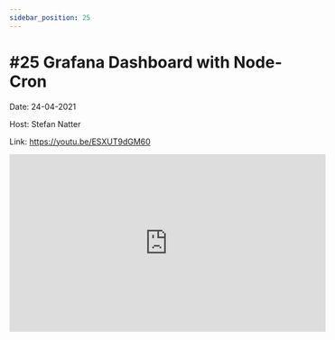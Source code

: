 ```yaml
---
sidebar_position: 25
---
```


# #25 Grafana Dashboard with Node-Cron

Date: 24-04-2021

Host: Stefan Natter

Link: https://youtu.be/ESXUT9dGM60

<iframe width="560" height="315" src="https://www.youtube.com/embed/ESXUT9dGM60" title="YouTube video player" frameborder="0" allow="accelerometer; autoplay; clipboard-write; encrypted-media; gyroscope; picture-in-picture; web-share" allowfullscreen></iframe>